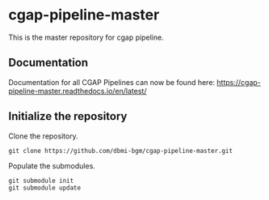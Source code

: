 # cgap-pipeline-master

This is the master repository for cgap pipeline.

## Documentation

Documentation for all CGAP Pipelines can now be found here:
https://cgap-pipeline-master.readthedocs.io/en/latest/

## Initialize the repository

Clone the repository.

    git clone https://github.com/dbmi-bgm/cgap-pipeline-master.git

Populate the submodules.

    git submodule init
    git submodule update
